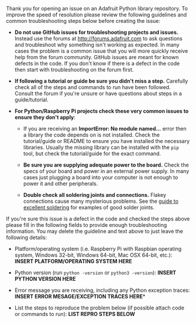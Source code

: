 <!--
SPDX-FileCopyrightText: 2021 Adafruit Industries

SPDX-License-Identifier: MIT
-->

Thank you for opening an issue on an Adafruit Python library repository.  To
improve the speed of resolution please review the following guidelines and
common troubleshooting steps below before creating the issue:

- **Do not use GitHub issues for troubleshooting projects and issues.**  Instead use
  the forums at http://forums.adafruit.com to ask questions and troubleshoot why
  something isn't working as expected.  In many cases the problem is a common issue
  that you will more quickly receive help from the forum community.  GitHub issues
  are meant for known defects in the code.  If you don't know if there is a defect
  in the code then start with troubleshooting on the forum first.

- **If following a tutorial or guide be sure you didn't miss a step.** Carefully
  check all of the steps and commands to run have been followed.  Consult the
  forum if you're unsure or have questions about steps in a guide/tutorial.

- **For Python/Raspberry Pi projects check these very common issues to ensure they don't apply**:

  - If you are receiving an **ImportError: No module named...** error then a
    library the code depends on is not installed.  Check the tutorial/guide or
    README to ensure you have installed the necessary libraries.  Usually the
    missing library can be installed with the `pip` tool, but check the tutorial/guide
    for the exact command.

  - **Be sure you are supplying adequate power to the board.**  Check the specs of
    your board and power in an external power supply.  In many cases just
    plugging a board into your computer is not enough to power it and other
    peripherals.

  - **Double check all soldering joints and connections.**  Flakey connections
    cause many mysterious problems.  See the [guide to excellent soldering](https://learn.adafruit.com/adafruit-guide-excellent-soldering/tools) for examples of good solder joints.

If you're sure this issue is a defect in the code and checked the steps above
please fill in the following fields to provide enough troubleshooting information.
You may delete the guideline and text above to just leave the following details:

- Platform/operating system (i.e. Raspberry Pi with Raspbian operating system,
  Windows 32-bit, Windows 64-bit, Mac OSX 64-bit, etc.):  **INSERT PLATFORM/OPERATING
  SYSTEM HERE**

- Python version (run `python -version` or `python3 -version`):  **INSERT PYTHON
  VERSION HERE**

- Error message you are receiving, including any Python exception traces:  **INSERT
  ERROR MESAGE/EXCEPTION TRACES HERE***

- List the steps to reproduce the problem below (if possible attach code or commands
  to run): **LIST REPRO STEPS BELOW**
